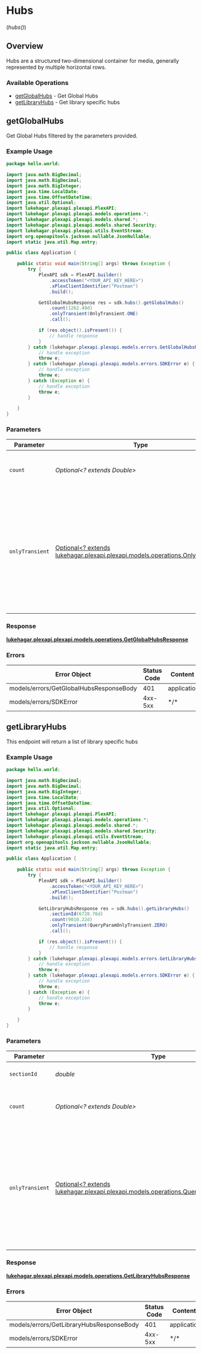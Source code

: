 # Hubs
(*hubs()*)

## Overview

Hubs are a structured two-dimensional container for media, generally represented by multiple horizontal rows.


### Available Operations

* [getGlobalHubs](#getglobalhubs) - Get Global Hubs
* [getLibraryHubs](#getlibraryhubs) - Get library specific hubs

## getGlobalHubs

Get Global Hubs filtered by the parameters provided.

### Example Usage

```java
package hello.world;

import java.math.BigDecimal;
import java.math.BigDecimal;
import java.math.BigInteger;
import java.time.LocalDate;
import java.time.OffsetDateTime;
import java.util.Optional;
import lukehagar.plexapi.plexapi.PlexAPI;
import lukehagar.plexapi.plexapi.models.operations.*;
import lukehagar.plexapi.plexapi.models.shared.*;
import lukehagar.plexapi.plexapi.models.shared.Security;
import lukehagar.plexapi.plexapi.utils.EventStream;
import org.openapitools.jackson.nullable.JsonNullable;
import static java.util.Map.entry;

public class Application {

    public static void main(String[] args) throws Exception {
        try {
            PlexAPI sdk = PlexAPI.builder()
                .accessToken("<YOUR_API_KEY_HERE>")
                .xPlexClientIdentifier("Postman")
                .build();

            GetGlobalHubsResponse res = sdk.hubs().getGlobalHubs()
                .count(1262.49d)
                .onlyTransient(OnlyTransient.ONE)
                .call();

            if (res.object().isPresent()) {
                // handle response
            }
        } catch (lukehagar.plexapi.plexapi.models.errors.GetGlobalHubsResponseBody e) {
            // handle exception
            throw e;
        } catch (lukehagar.plexapi.plexapi.models.errors.SDKError e) {
            // handle exception
            throw e;
        } catch (Exception e) {
            // handle exception
            throw e;
        }

    }
}
```

### Parameters

| Parameter                                                                                                                                             | Type                                                                                                                                                  | Required                                                                                                                                              | Description                                                                                                                                           |
| ----------------------------------------------------------------------------------------------------------------------------------------------------- | ----------------------------------------------------------------------------------------------------------------------------------------------------- | ----------------------------------------------------------------------------------------------------------------------------------------------------- | ----------------------------------------------------------------------------------------------------------------------------------------------------- |
| `count`                                                                                                                                               | *Optional<? extends Double>*                                                                                                                          | :heavy_minus_sign:                                                                                                                                    | The number of items to return with each hub.                                                                                                          |
| `onlyTransient`                                                                                                                                       | [Optional<? extends lukehagar.plexapi.plexapi.models.operations.OnlyTransient>](../../models/operations/OnlyTransient.md)                             | :heavy_minus_sign:                                                                                                                                    | Only return hubs which are "transient", meaning those which are prone to changing after media playback or addition (e.g. On Deck, or Recently Added). |


### Response

**[lukehagar.plexapi.plexapi.models.operations.GetGlobalHubsResponse](../../models/operations/GetGlobalHubsResponse.md)**
### Errors

| Error Object                            | Status Code                             | Content Type                            |
| --------------------------------------- | --------------------------------------- | --------------------------------------- |
| models/errors/GetGlobalHubsResponseBody | 401                                     | application/json                        |
| models/errors/SDKError                  | 4xx-5xx                                 | \*\/*                                   |

## getLibraryHubs

This endpoint will return a list of library specific hubs


### Example Usage

```java
package hello.world;

import java.math.BigDecimal;
import java.math.BigDecimal;
import java.math.BigInteger;
import java.time.LocalDate;
import java.time.OffsetDateTime;
import java.util.Optional;
import lukehagar.plexapi.plexapi.PlexAPI;
import lukehagar.plexapi.plexapi.models.operations.*;
import lukehagar.plexapi.plexapi.models.shared.*;
import lukehagar.plexapi.plexapi.models.shared.Security;
import lukehagar.plexapi.plexapi.utils.EventStream;
import org.openapitools.jackson.nullable.JsonNullable;
import static java.util.Map.entry;

public class Application {

    public static void main(String[] args) throws Exception {
        try {
            PlexAPI sdk = PlexAPI.builder()
                .accessToken("<YOUR_API_KEY_HERE>")
                .xPlexClientIdentifier("Postman")
                .build();

            GetLibraryHubsResponse res = sdk.hubs().getLibraryHubs()
                .sectionId(6728.76d)
                .count(9010.22d)
                .onlyTransient(QueryParamOnlyTransient.ZERO)
                .call();

            if (res.object().isPresent()) {
                // handle response
            }
        } catch (lukehagar.plexapi.plexapi.models.errors.GetLibraryHubsResponseBody e) {
            // handle exception
            throw e;
        } catch (lukehagar.plexapi.plexapi.models.errors.SDKError e) {
            // handle exception
            throw e;
        } catch (Exception e) {
            // handle exception
            throw e;
        }

    }
}
```

### Parameters

| Parameter                                                                                                                                             | Type                                                                                                                                                  | Required                                                                                                                                              | Description                                                                                                                                           |
| ----------------------------------------------------------------------------------------------------------------------------------------------------- | ----------------------------------------------------------------------------------------------------------------------------------------------------- | ----------------------------------------------------------------------------------------------------------------------------------------------------- | ----------------------------------------------------------------------------------------------------------------------------------------------------- |
| `sectionId`                                                                                                                                           | *double*                                                                                                                                              | :heavy_check_mark:                                                                                                                                    | the Id of the library to query                                                                                                                        |
| `count`                                                                                                                                               | *Optional<? extends Double>*                                                                                                                          | :heavy_minus_sign:                                                                                                                                    | The number of items to return with each hub.                                                                                                          |
| `onlyTransient`                                                                                                                                       | [Optional<? extends lukehagar.plexapi.plexapi.models.operations.QueryParamOnlyTransient>](../../models/operations/QueryParamOnlyTransient.md)         | :heavy_minus_sign:                                                                                                                                    | Only return hubs which are "transient", meaning those which are prone to changing after media playback or addition (e.g. On Deck, or Recently Added). |


### Response

**[lukehagar.plexapi.plexapi.models.operations.GetLibraryHubsResponse](../../models/operations/GetLibraryHubsResponse.md)**
### Errors

| Error Object                             | Status Code                              | Content Type                             |
| ---------------------------------------- | ---------------------------------------- | ---------------------------------------- |
| models/errors/GetLibraryHubsResponseBody | 401                                      | application/json                         |
| models/errors/SDKError                   | 4xx-5xx                                  | \*\/*                                    |
